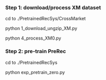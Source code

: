 ### Step 1: download/process XM dataset

cd to ./PretrainedRecSys/CrossMarket

python 1_download_ungzip_XM.py

python 4_process_XM0.py

### Step 2: pre-train PreRec

cd to ./PretrainedRecSys

python exp_pretrain_zero.py
